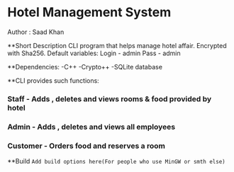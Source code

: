 #	Hotel Management System
Author		:	Saad Khan

**Short Description
CLI program that helps manage hotel affair.
Encrypted with Sha256.
Default variables:
Login - admin
Pass  - admin

**Dependencies:
-C++
-Crypto++
-SQLite database

**CLI provides such functions:
### Staff    - Adds , deletes and views rooms & food provided by hotel

### Admin    - Adds , deletes and views all employees

### Customer - Orders food and reserves a room

**Build
```Add build options here(For people who use MinGW or smth else)```

